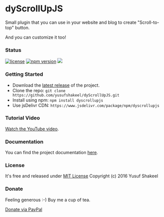 # dyScrollUpJS
Small plugin that you can use in your website and blog to create "Scroll-to-top" button.

And you can customize it too!


### Status

[![license](https://img.shields.io/badge/license-MIT-blue.svg)](https://github.com/yusufshakeel/dyScrollUpJS)
[![npm version](https://img.shields.io/badge/npm-2.0.0-blue.svg)](https://www.npmjs.com/package/dyscrollupjs)
[![](https://data.jsdelivr.com/v1/package/npm/dyscrollupjs/badge)](https://www.jsdelivr.com/package/npm/dyscrollupjs)


### Getting Started
* Download the [latest release](https://github.com/yusufshakeel/dyScrollUpJS/releases) of the project.
* Clone the repo: `git clone https://github.com/yusufshakeel/dyScrollUpJS.git`
* Install using npm: `npm install dyscrollupjs`
* Use jsDelivr CDN: `https://www.jsdelivr.com/package/npm/dyscrollupjs`


### Tutorial Video
[Watch the YouTube video](https://www.youtube.com/watch?v=P7CvToMSfZA).


### Documentation
You can find the project documentation [here](https://www.dyclassroom.com/dyscrollupjs/documentation).


### License
It's free and released under [MIT License](https://github.com/yusufshakeel/dyScrollUpJS/blob/master/LICENSE) Copyright (c) 2016 Yusuf Shakeel

### Donate
Feeling generous :-) Buy me a cup of tea.

[Donate via PayPal](https://www.paypal.me/yusufshakeel)